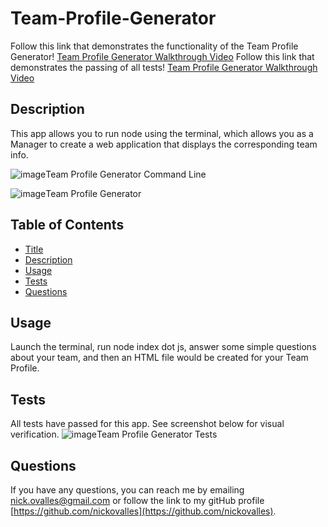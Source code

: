 # Team-Profile-Generator

  Follow this link that demonstrates the functionality of the Team Profile Generator! [Team Profile Generator Walkthrough Video](#) 
  Follow this link that demonstrates the passing of all tests! [Team Profile Generator Walkthrough Video](#)

  ## Description
  This app allows you to run node using the terminal, which allows you as a Manager to create a web application that displays the corresponding team info.

  ![image](/images/app.PNG)Team Profile Generator Command Line

  ![image](/images/tests.PNG)Team Profile Generator
  
  ## Table of Contents
  
  * [Title](#title)
  * [Description](#description)
  * [Usage](#usage)
  * [Tests](#tests)
  * [Questions](#questions)
 
  ## Usage
  Launch the terminal, run node index dot js, answer some simple questions about your team, and then an HTML file would be created for your Team Profile. 

  ## Tests
  All tests have passed for this app. See screenshot below for visual verification.
   ![image](/images/tests.PNG)Team Profile Generator Tests

  ## Questions
  If you have any questions, you can reach me by emailing [nick.ovalles@gmail.com](mailto:nick.ovalles@gmail.com) or follow the link to my gitHub profile [https://github.com/nickovalles](https://github.com/nickovalles).